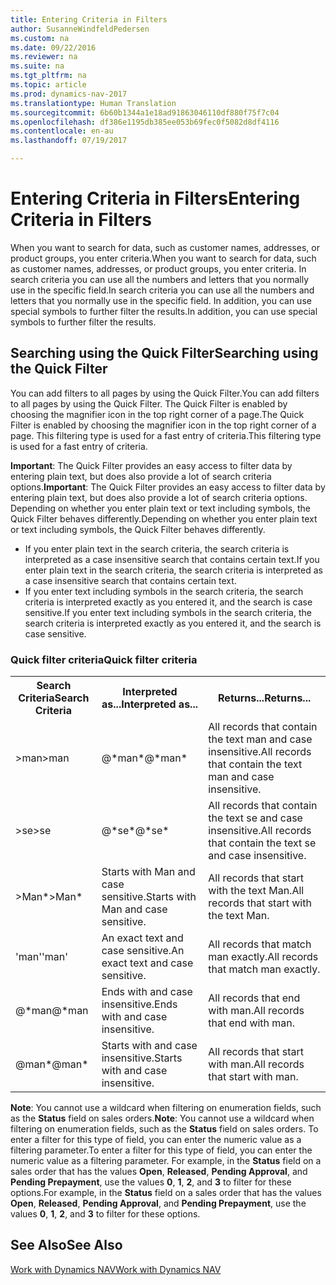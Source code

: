 ```yaml
---
title: Entering Criteria in Filters
author: SusanneWindfeldPedersen
ms.custom: na
ms.date: 09/22/2016
ms.reviewer: na
ms.suite: na
ms.tgt_pltfrm: na
ms.topic: article
ms.prod: dynamics-nav-2017
ms.translationtype: Human Translation
ms.sourcegitcommit: 6b60b1344a1e18ad91863046110df880f75f7c04
ms.openlocfilehash: df386e1195db385ee053b69fec0f5082d8df4116
ms.contentlocale: en-au
ms.lasthandoff: 07/19/2017

---
```


# <a name="entering-criteria-in-filters"></a><span data-ttu-id="1a732-102">Entering Criteria in Filters</span><span class="sxs-lookup"><span data-stu-id="1a732-102">Entering Criteria in Filters</span></span>
<span data-ttu-id="1a732-103">When you want to search for data, such as customer names, addresses, or product groups, you enter criteria.</span><span class="sxs-lookup"><span data-stu-id="1a732-103">When you want to search for data, such as customer names, addresses, or product groups, you enter criteria.</span></span> <span data-ttu-id="1a732-104">In search criteria you can use all the numbers and letters that you normally use in the specific field.</span><span class="sxs-lookup"><span data-stu-id="1a732-104">In search criteria you can use all the numbers and letters that you normally use in the specific field.</span></span> <span data-ttu-id="1a732-105">In addition, you can use special symbols to further filter the results.</span><span class="sxs-lookup"><span data-stu-id="1a732-105">In addition, you can use special symbols to further filter the results.</span></span>

## <a name="searching-using-the-quick-filter"></a><span data-ttu-id="1a732-106">Searching using the Quick Filter</span><span class="sxs-lookup"><span data-stu-id="1a732-106">Searching using the Quick Filter</span></span>
<span data-ttu-id="1a732-107">You can add filters to all pages by using the Quick Filter.</span><span class="sxs-lookup"><span data-stu-id="1a732-107">You can add filters to all pages by using the Quick Filter.</span></span> <span data-ttu-id="1a732-108">The Quick Filter is enabled by choosing the magnifier icon in the top right corner of a page.</span><span class="sxs-lookup"><span data-stu-id="1a732-108">The Quick Filter is enabled by choosing the magnifier icon in the top right corner of a page.</span></span> <span data-ttu-id="1a732-109">This filtering type is used for a fast entry of criteria.</span><span class="sxs-lookup"><span data-stu-id="1a732-109">This filtering type is used for a fast entry of criteria.</span></span>

<span data-ttu-id="1a732-110">**Important**: The Quick Filter provides an easy access to filter data by entering plain text, but does also provide a lot of search criteria options.</span><span class="sxs-lookup"><span data-stu-id="1a732-110">**Important**: The Quick Filter provides an easy access to filter data by entering plain text, but does also provide a lot of search criteria options.</span></span> <span data-ttu-id="1a732-111">Depending on whether you enter plain text or text including symbols, the Quick Filter behaves differently.</span><span class="sxs-lookup"><span data-stu-id="1a732-111">Depending on whether you enter plain text or text including symbols, the Quick Filter behaves differently.</span></span>  
- <span data-ttu-id="1a732-112">If you enter plain text in the search criteria, the search criteria is interpreted as a case insensitive search that contains certain text.</span><span class="sxs-lookup"><span data-stu-id="1a732-112">If you enter plain text in the search criteria, the search criteria is interpreted as a case insensitive search that contains certain text.</span></span>  
- <span data-ttu-id="1a732-113">If you enter text including symbols in the search criteria, the search criteria is interpreted exactly as you entered it, and the search is case sensitive.</span><span class="sxs-lookup"><span data-stu-id="1a732-113">If you enter text including symbols in the search criteria, the search criteria is interpreted exactly as you entered it, and the search is case sensitive.</span></span>

### <a name="quick-filter-criteria"></a><span data-ttu-id="1a732-114">Quick filter criteria</span><span class="sxs-lookup"><span data-stu-id="1a732-114">Quick filter criteria</span></span>
<!-- html syntax because symbols conflict with MarkDown syntax -->
<TABLE>
  <TR>
    <TH><span data-ttu-id="1a732-115">Search Criteria</span><span class="sxs-lookup"><span data-stu-id="1a732-115">Search Criteria</span></span></TH>
    <TH><span data-ttu-id="1a732-116">Interpreted as...</span><span class="sxs-lookup"><span data-stu-id="1a732-116">Interpreted as...</span></span></TH>
    <TH><span data-ttu-id="1a732-117">Returns...</span><span class="sxs-lookup"><span data-stu-id="1a732-117">Returns...</span></span></TH>
  </TR>
  <TR>
    <TD><span data-ttu-id="1a732-118">>man</span><span class="sxs-lookup"><span data-stu-id="1a732-118">>man</span></span></TD>
    <TD><span data-ttu-id="1a732-119">@*man*</span><span class="sxs-lookup"><span data-stu-id="1a732-119">@*man*</span></span></TD>
    <TD><span data-ttu-id="1a732-120">All records that contain the text man and case insensitive.</span><span class="sxs-lookup"><span data-stu-id="1a732-120">All records that contain the text man and case insensitive.</span></span></TD>
  </TR>
  <TR>
    <TD><span data-ttu-id="1a732-121">>se</span><span class="sxs-lookup"><span data-stu-id="1a732-121">>se</span></span></TD>
    <TD><span data-ttu-id="1a732-122">@*se*</span><span class="sxs-lookup"><span data-stu-id="1a732-122">@*se*</span></span></TD>
    <TD><span data-ttu-id="1a732-123">All records that contain the text se and case insensitive.</span><span class="sxs-lookup"><span data-stu-id="1a732-123">All records that contain the text se and case insensitive.</span></span></TD>
  </TR>
  <TR>
    <TD><span data-ttu-id="1a732-124">>Man*</span><span class="sxs-lookup"><span data-stu-id="1a732-124">>Man*</span></span></TD>
    <TD><span data-ttu-id="1a732-125">Starts with Man and case sensitive.</span><span class="sxs-lookup"><span data-stu-id="1a732-125">Starts with Man and case sensitive.</span></span></TD>
    <TD><span data-ttu-id="1a732-126">All records that start with the text Man.</span><span class="sxs-lookup"><span data-stu-id="1a732-126">All records that start with the text Man.</span></span></TD>
  </TR>
  <TR>
    <TD><span data-ttu-id="1a732-127">'man'</span><span class="sxs-lookup"><span data-stu-id="1a732-127">'man'</span></span></TD>
    <TD><span data-ttu-id="1a732-128">An exact text and case sensitive.</span><span class="sxs-lookup"><span data-stu-id="1a732-128">An exact text and case sensitive.</span></span></TD>
    <TD><span data-ttu-id="1a732-129">All records that match man exactly.</span><span class="sxs-lookup"><span data-stu-id="1a732-129">All records that match man exactly.</span></span></TD>
  </TR>
  <TR>
    <TD><span data-ttu-id="1a732-130">@*man</span><span class="sxs-lookup"><span data-stu-id="1a732-130">@*man</span></span></TD>
    <TD><span data-ttu-id="1a732-131">Ends with and case insensitive.</span><span class="sxs-lookup"><span data-stu-id="1a732-131">Ends with and case insensitive.</span></span></TD>
    <TD><span data-ttu-id="1a732-132">All records that end with man.</span><span class="sxs-lookup"><span data-stu-id="1a732-132">All records that end with man.</span></span></TD>
  </TR>
  <TR>
    <TD><span data-ttu-id="1a732-133">@man*</span><span class="sxs-lookup"><span data-stu-id="1a732-133">@man*</span></span></TD>
    <TD><span data-ttu-id="1a732-134">Starts with and case insensitive.</span><span class="sxs-lookup"><span data-stu-id="1a732-134">Starts with and case insensitive.</span></span></TD>
    <TD><span data-ttu-id="1a732-135">All records that start with man.</span><span class="sxs-lookup"><span data-stu-id="1a732-135">All records that start with man.</span></span></TD>
  </TR>
</TABLE>

<span data-ttu-id="1a732-136">**Note**: You cannot use a wildcard when filtering on enumeration fields, such as the **Status** field on sales orders.</span><span class="sxs-lookup"><span data-stu-id="1a732-136">**Note**: You cannot use a wildcard when filtering on enumeration fields, such as the **Status** field on sales orders.</span></span> <span data-ttu-id="1a732-137">To enter a filter for this type of field, you can enter the numeric value as a filtering parameter.</span><span class="sxs-lookup"><span data-stu-id="1a732-137">To enter a filter for this type of field, you can enter the numeric value as a filtering parameter.</span></span> <span data-ttu-id="1a732-138">For example, in the **Status** field on a sales order that has the values **Open**, **Released**, **Pending Approval**, and **Pending Prepayment**, use the values **0**, **1**, **2**, and **3** to filter for these options.</span><span class="sxs-lookup"><span data-stu-id="1a732-138">For example, in the **Status** field on a sales order that has the values **Open**, **Released**, **Pending Approval**, and **Pending Prepayment**, use the values **0**, **1**, **2**, and **3** to filter for these options.</span></span>  

## <a name="see-also"></a><span data-ttu-id="1a732-139">See Also</span><span class="sxs-lookup"><span data-stu-id="1a732-139">See Also</span></span>
[<span data-ttu-id="1a732-140">Work with Dynamics NAV</span><span class="sxs-lookup"><span data-stu-id="1a732-140">Work with Dynamics NAV</span></span>](ui-work-product.md)

